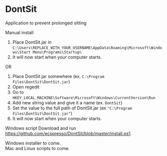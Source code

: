 # DontSit
Application to prevent prolonged sitting

Manual install
1. Place DontSit.jar in `C:\Users\REPLACE_WITH_YOUR_USERNAME\AppData\Roaming\Microsoft\Windows\Start Menu\Programs\Startup\`
2. It will now start when your computer starts.  

OR  

1. Place DontSit.jar somewhere (ex. `C:\Program Files\DontSit\DontSit.jar`)
2. Open regedit
3. Go to `HKEY_LOCAL_MACHINE\Software\Microsoft\Windows\CurrentVersion\Run`
4. Add new string value and give it a name (ex. `DontSit`)
5. Set the value to the full path of DontSit.jar (ex `"C:\Program Files\DontSit\DontSit.jar"`)
6. It will now start when your computer starts.

Windows script
Download and run https://github.com/ecspresso/DontSit/blob/master/install.ps1.

Windows installer to come.  
Mac and Linux scripts to come.
